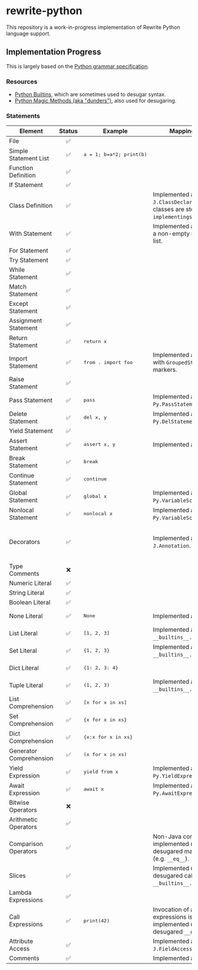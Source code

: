 # rewrite-python

This repository is a work-in-progress implementation of Rewrite Python language support.

## Implementation Progress

This is largely based on the [Python grammar specification](https://docs.python.org/3/reference/grammar.html).

### Resources

- [Python Builtins](https://docs.python.org/3/library/functions.html), which are sometimes used to desugar syntax.
- [Python Magic Methods (aka "dunders")](https://docs.python.org/3/library/operator.html), also used for desugaring.

### Statements

| Element                 | Status | Example                           | Mapping Notes                                                                       | Limitations                                       |
|-------------------------|:------:|-----------------------------------|-------------------------------------------------------------------------------------|---------------------------------------------------|
| File                    |   ✅    |                                   |                                                                                     |                                                   |
| Simple Statement List   |   ✅    | <pre>a = 1; b=a*2; print(b)</pre> |                                                                                     |                                                   |
| Function Definition     |   ✅    |                                   |                                                                                     |                                                   |
| If Statement            |   ✅    |                                   |                                                                                     |                                                   |
| Class Definition        |   ✅    |                                   | Implemented as `J.ClassDeclaration`. Base classes are stored in `implementings`.    |                                                   |
| With Statement          |   ✅    |                                   | Implemented as `J.Try` with a non-empty resources list.                             |                                                   |
| For Statement           |   ✅    |                                   |                                                                                     |                                                   |
| Try Statement           |   ✅    |                                   |                                                                                     |                                                   |
| While Statement         |   ✅    |                                   |                                                                                     |                                                   |
| Match Statement         |   ✅    |                                   |                                                                                     |                                                   |
| Except Statement        |   ✅    |                                   |                                                                                     |                                                   |
| Assignment Statement    |   ✅    |                                   |                                                                                     |                                                   |
| Return Statement        |   ✅    | <pre>return x</pre>               |                                                                                     |                                                   |
| Import Statement        |   ✅    | <pre>from . import foo</pre>      | Implemented as `J.Import`, with `GroupedStatement` markers.                         |                                                   |
| Raise Statement         |   ✅    |                                   |                                                                                     |                                                   |
| Pass Statement          |   ✅    | <pre>pass</pre>                   | Implemented as `Py.PassStatement`.                                                  |                                                   |
| Delete Statement        |   ✅    | <pre>del x, y</pre>               | Implemented as `Py.DelStatement`.                                                   |                                                   |
| Yield Statement         |   ✅    |                                   |                                                                                     |                                                   |
| Assert Statement        |   ✅    | <pre>assert x, y</pre>            | Implemented as `Py.Assert`.                                                         |                                                   |
| Break Statement         |   ✅    | <pre>break</pre>                  |                                                                                     |                                                   |
| Continue Statement      |   ✅    | <pre>continue</pre>               |                                                                                     |                                                   |
| Global Statement        |   ✅    | <pre>global x</pre>               | Implemented as `Py.VariableScopeStatement`.                                         |                                                   |
| Nonlocal Statement      |   ✅    | <pre>nonlocal x</pre>             | Implemented as `Py.VariableScopeStatement`.                                         |                                                   |
| Decorators              |   ✅    |                                   | Implemented as `J.Annotation`.                                                      | Does not support arbitrary expressions (PEP 614). |
| Type Comments           |   ❌    |                                   |                                                                                     |                                                   |
| Numeric Literal         |   ✅    |                                   |                                                                                     |                                                   |
| String Literal          |   ✅    |                                   |                                                                                     |                                                   |
| Boolean Literal         |   ✅    |                                   |                                                                                     |                                                   |
| None Literal            |   ✅    | <pre>None</pre>                   | Implemented as Java `null`.                                                         |                                                   |
| List Literal            |   ✅    | <pre>[1, 2, 3]</pre>              | Implemented as `__builtins__.list` call.                                            |                                                   |
| Set Literal             |   ✅    | <pre>{1, 2, 3}</pre>              | Implemented as `__builtins__.set` call.                                             |                                                   |
| Dict Literal            |   ✅    | <pre>{1: 2, 3: 4}</pre>           |                                                                                     |                                                   |
| Tuple Literal           |   ✅    | <pre>(1, 2, 3)</pre>              | Implemented as `__builtins__.tuple` call.                                           |                                                   |
| List Comprehension      |   ✅    | <pre>[x for x in xs]</pre>        |                                                                                     |                                                   |
| Set Comprehension       |   ✅    | <pre>{x for x in xs}</pre>        |                                                                                     |                                                   |
| Dict Comprehension      |   ✅    | <pre>{x:x for x in xs}</pre>      |                                                                                     |                                                   |
| Generator Comprehension |   ✅    | <pre>(x for x in xs)</pre>        |                                                                                     |                                                   |
| Yield Expression        |   ✅    | <pre>yield from x</pre>           | Implemented as `Py.YieldExpression`.                                                |                                                   |
| Await Expression        |   ✅    | <pre>await x</pre>                | Implemented as `Py.AwaitExpression`.                                                |                                                   |
| Bitwise Operators       |   ❌    |                                   |                                                                                     |                                                   |
| Arithmetic Operators    |   ✅    |                                   |                                                                                     |                                                   |
| Comparison Operators    |   ✅    |                                   | Non-Java comparisons are implemented using desugared magic methods (e.g. `__eq__`). |                                                   |
| Slices                  |   ✅    |                                   | Implemented using a desugared call to `__builtins__.slice`.                         |                                                   |
| Lambda Expressions      |   ✅    |                                   |                                                                                     |                                                   |
| Call Expressions        |   ✅    | <pre>print(42)</pre>              | Invocation of arbitrary expressions is implemented using desugared `__call__`.      |                                                   |
| Attribute Access        |   ✅    |                                   | Implemented as `J.FieldAccess`.                                                     |                                                   |
| Comments                |   ✅    |                                   | Implemented as `PyComment`.                                                         |                                                   |
